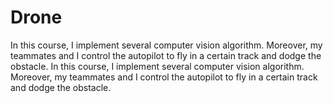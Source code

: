 # Drone
In this course, I implement several computer vision algorithm. Moreover, my teammates and I control the autopilot to fly in a certain track and dodge the obstacle.
In this course, I implement several computer vision algorithm. Moreover, my teammates and I control the autopilot to fly in a certain track and dodge the obstacle.
